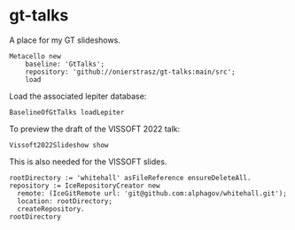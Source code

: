 # gt-talks

A place for my GT slideshows.

```
Metacello new
	baseline: 'GtTalks';
	repository: 'github://onierstrasz/gt-talks:main/src';
	load
```

Load the associated lepiter database:
```
BaselineOfGtTalks loadLepiter
```

To preview the draft of the VISSOFT 2022 talk:
```
Vissoft2022Slideshow show
```

This is also needed for the VISSOFT slides.
```
rootDirectory := 'whitehall' asFileReference ensureDeleteAll.
repository := IceRepositoryCreator new
  remote: (IceGitRemote url: 'git@github.com:alphagov/whitehall.git');
  location: rootDirectory;
  createRepository.
rootDirectory
```
